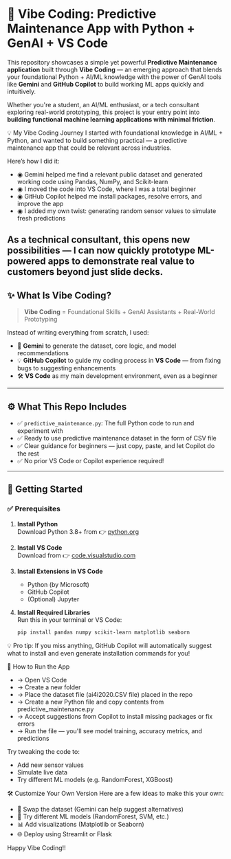 # 🧠 Vibe Coding: Predictive Maintenance App with Python + GenAI + VS Code

This repository showcases a simple yet powerful **Predictive Maintenance application** built through **Vibe Coding** — an emerging approach that blends your foundational Python + AI/ML knowledge with the power of GenAI tools like **Gemini** and **GitHub Copilot** to build working ML apps quickly and intuitively.

Whether you're a student, an AI/ML enthusiast, or a tech consultant exploring real-world prototyping, this project is your entry point into **building functional machine learning applications with minimal friction**.

💡 My Vibe Coding Journey
I started with foundational knowledge in AI/ML + Python, and wanted to build something practical — a predictive maintenance app that could be relevant across industries.

Here’s how I did it:
- ◉ Gemini helped me find a relevant public dataset and generated working code using Pandas, NumPy, and Scikit-learn
- ◉ I moved the code into VS Code, where I was a total beginner
- ◉ GitHub Copilot helped me install packages, resolve errors, and improve the app
- ◉ I added my own twist: generating random sensor values to simulate fresh predictions

As a technical consultant, this opens new possibilities — I can now quickly prototype ML-powered apps to demonstrate real value to customers beyond just slide decks.
---

## ✨ What Is Vibe Coding?

> **Vibe Coding** = Foundational Skills + GenAI Assistants + Real-World Prototyping

Instead of writing everything from scratch, I used:
- 🔮 **Gemini** to generate the dataset, core logic, and model recommendations
- 💡 **GitHub Copilot** to guide my coding process in **VS Code** — from fixing bugs to suggesting enhancements
- 🛠️ **VS Code** as my main development environment, even as a beginner
---

## ⚙️ What This Repo Includes

- ✅ `predictive_maintenance.py`: The full Python code to run and experiment with
- ✅ Ready to use predictive maintenance dataset in the form of CSV file
- ✅ Clear guidance for beginners — just copy, paste, and let Copilot do the rest
- ✅ No prior VS Code or Copilot experience required!
---

## 🚀 Getting Started

### ✅ Prerequisites

1. **Install Python**  
   Download Python 3.8+ from 👉 [python.org](https://www.python.org/downloads/)

2. **Install VS Code**  
   Download from 👉 [code.visualstudio.com](https://code.visualstudio.com)

3. **Install Extensions in VS Code**
   - Python (by Microsoft)
   - GitHub Copilot
   - (Optional) Jupyter

4. **Install Required Libraries**  
   Run this in your terminal or VS Code:

   ```bash
   pip install pandas numpy scikit-learn matplotlib seaborn

💡 Pro tip: If you miss anything, GitHub Copilot will automatically suggest what to install and even generate installation commands for you!

🧪 How to Run the App
- → Open VS Code
- → Create a new folder
- → Place the dataset file (ai4i2020.CSV file) placed in the repo 
- → Create a new Python file and copy contents from predictive_maintenance.py
- → Accept suggestions from Copilot to install missing packages or fix errors
- → Run the file — you'll see model training, accuracy metrics, and predictions

Try tweaking the code to:

- Add new sensor values
- Simulate live data
- Try different ML models (e.g. RandomForest, XGBoost)

🛠️ Customize Your Own Version
Here are a few ideas to make this your own:
- 🔄 Swap the dataset (Gemini can help suggest alternatives)
- 🧠 Try different ML models (RandomForest, SVM, etc.)
- 📊 Add visualizations (Matplotlib or Seaborn)
- 🌐 Deploy using Streamlit or Flask

Happy Vibe Coding!!
